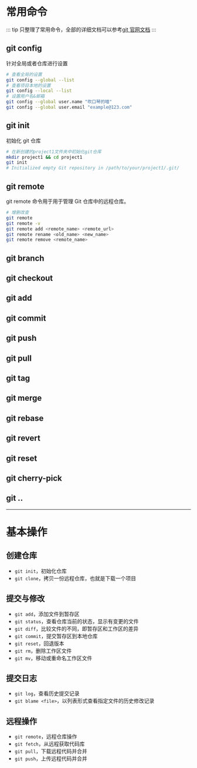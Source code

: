 # 常用命令

::: tip
只整理了常用命令，全部的详细文档可以参考[git 官网文档](https://git-scm.com/docs)
:::

## git config

针对全局或者仓库进行设置

```bash
# 查看全局的设置
git config --global --list
# 查看项目本地的设置
git config --local --list
# 设置用户名&邮箱
git config --global user.name "吹口琴的喵"
git config --global user.email "example@123.com"
```

## git init

初始化 git 仓库

```bash
# 在新创建的project1文件夹中初始化git仓库
mkdir project1 && cd project1
git init
# Initialized empty Git repository in /path/to/your/project1/.git/
```

## git remote

git remote 命令用于用于管理 Git 仓库中的远程仓库。

```bash
# 增删改查
git remote
git remote -v
git remote add <remote_name> <remote_url>
git remote rename <old_name> <new_name>
git remote remove <remote_name>
```

## git branch

## git checkout

## git add

## git commit

## git push

## git pull

## git tag

## git merge

## git rebase

## git revert

## git reset

## git cherry-pick

## git ..

---

# 基本操作

## 创建仓库

- `git init`，初始化仓库
- `git clone`，拷贝一份远程仓库，也就是下载一个项目

## 提交与修改

- `git add`，添加文件到暂存区
- `git status`，查看仓库当前的状态，显示有变更的文件
- `git diff`，比较文件的不同，即暂存区和工作区的差异
- `git commit`，提交暂存区到本地仓库
- `git reset`，回退版本
- `git rm`，删除工作区文件
- `git mv`，移动或重命名工作区文件

## 提交日志

- `git log`，查看历史提交记录
- `git blame <file>`，以列表形式查看指定文件的历史修改记录

## 远程操作

- `git remote`，远程仓库操作
- `git fetch`，从远程获取代码库
- `git pull`，下载远程代码并合并
- `git push`，上传远程代码并合并
